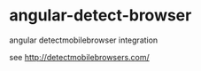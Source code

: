angular-detect-browser
======================

angular detectmobilebrowser integration

see http://detectmobilebrowsers.com/
